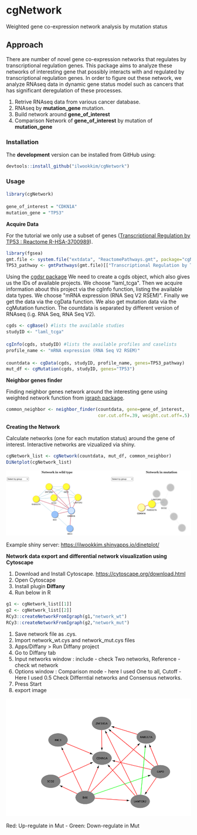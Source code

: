 # **cgNetwork**
Weighted gene co-expression network analysis by mutation status

## **Approach**
There are number of novel gene co-expression networks that regulates by transcriptional regulation genes. This package aims to analyze these networks of interesting gene that possibly interacts with and regulated by transcriptional regulation genes. In order to figure out these network, we analyze RNAseq data in dynamic gene status model such as cancers that has significant deregulation of these processes. 

  1. Retrive RNAseq data from various cancer database.
  1. RNAseq by **mutation_gene** mutation.
  1. Build network around **gene_of_interest**
  1. Comparison Network of **gene_of_interest** by mutation of **mutation_gene** 

### Installation

The **development** version can be installed from GitHub using:

``` r
devtools::install_github("ilwookkim/cgNetwork")
```

### Usage

``` r
library(cgNetwork)

gene_of_interest = "CDKN1A"
mutation_gene = "TP53"
```

**Acquire Data**

For the tutorial we only use a subset of genes ([Transcriptional Regulation by TP53 : Reactome R-HSA-3700989](https://reactome.org/content/detail/R-HSA-3700989)).
``` r 
library(fgsea)
gmt.file <- system.file("extdata", "ReactomePathways.gmt", package="cgNetwork")
TP53_pathway <- gmtPathways(gmt.file)[["Transcriptional Regulation by TP53"]]
```

Using the [cgdsr package](https://cran.r-project.org/web/packages/cgdsr/index.html)
We need to create a cgds object, which also gives us the IDs of available projects. We choose "laml_tcga". Then we acquire information about this project via the cgInfo function, listing the available data types. We choose "mRNA expression (RNA Seq V2 RSEM)". Finally we get the data via the cgData function. We also get mutation data via the cgMutation function. The countdata is separated by different version of RNAseq (i.g. RNA Seq, RNA Seq V2).
```r
cgds <- cgBase() #lists the available studies
studyID <- "laml_tcga"

cgInfo(cgds, studyID) #lists the available profiles and caselists
profile_name <- "mRNA expression (RNA Seq V2 RSEM)"

countdata <- cgData(cgds, studyID, profile_name, genes=TP53_pathway)
mut_df <- cgMutation(cgds, studyID, genes="TP53")
```

**Neighbor genes finder**

Finding neighbor genes network around the interesting gene using weighted network function from [igraph package](https://igraph.org/r/).

``` r
common_neighbor <- neighbor_finder(countdata, gene=gene_of_interest,
                                   cor.cut.off=.39, weight.cut.off=.5)                            
```

**Creating the Network**

Calculate networks (one for each mutation status) around the gene of interest. Interactive networks are vizualized via shiny.
``` r
cgNetwork_list <- cgNetwork(countdata, mut_df, common_neighbor)
DiNetplot(cgNetwork_list)
```

<img src="inst/extdata/DiNetwork_example.png"/>

Example shiny server: https://ilwookkim.shinyapps.io/dinetplot/


**Network data export and differential network visualization using Cytoscape**

  1. Download and Install Cytoscape.
    https://cytoscape.org/download.html
  1. Open Cytoscape
  1. Install plugin **Diffany**
  1. Run below in R
  ``` r
  g1 <- cgNetwork_list[[1]]
  g2 <- cgNetwork_list[[2]]
  RCy3::createNetworkFromIgraph(g1,"network_wt")
  RCy3::createNetworkFromIgraph(g2,"network_mut")
  ```
  1. Save network file as .cys.
  1. Import network_wt.cys and network_mut.cys files
  1. Apps/Diffany > Run Diffany project
  1. Go to Diffany tab
  1. Input networks window : include - check Two networks, Reference - check wt network
  1. Options window : Comparison mode - here I used One to all, Cutoff - Here I used 0.5 Check Differntial networks and Consensus networks.
  1. Press Start
  1. export image

<img src="inst/extdata/cytoscape_Diffany_example.png"/>

  Red: Up-regulate in Mut - Green: Down-regulate in Mut
